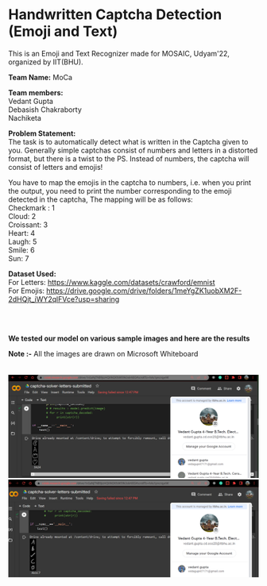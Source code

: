 # Handwritten Captcha Detection (Emoji and Text)
This is an Emoji and Text Recognizer made for MOSAIC, Udyam'22, organized by IIT(BHU).<br/>

**Team Name:** MoCa <br/>

**Team members:**<br/>
Vedant Gupta<br/>
Debasish Chakraborty<br/>
Nachiketa<br/>

**Problem Statement:** <br/>
The task is to automatically detect what is written in the
Captcha given to you. Generally simple captchas
consist of numbers and letters in a distorted format,
but there is a twist to the PS. Instead of numbers, the
captcha will consist of letters and emojis!<br/>

You have to map the emojis in the captcha to numbers,
i.e. when you print the output, you need to print the
number corresponding to the emoji detected in the
captcha,
The mapping will be as follows:<br/>
Checkmark : 1<br/>
Cloud: 2<br/>
Croissant: 3<br/>
Heart: 4<br/>
Laugh: 5<br/>
Smile: 6<br/>
Sun: 7<br/>


**Dataset Used:** <br/>
For Letters: https://www.kaggle.com/datasets/crawford/emnist<br/>
For Emojis: https://drive.google.com/drive/folders/1meYgZK1uobXM2F-2dHQjt_iWY2qlFVce?usp=sharing<br/>

</br>
</br>

**We tested our model on various sample images and here are the results** 

**Note :-** All the images are drawn on Microsoft Whiteboard</br>
</br>
</br>
![sample_1](https://github.com/MoCaWinners/Emoji-and-Text-Recognizer/blob/main/images/sample_1.png?raw=true)
![sample_2](https://github.com/MoCaWinners/Emoji-and-Text-Recognizer/blob/main/images/sample_2.png?raw=true)
